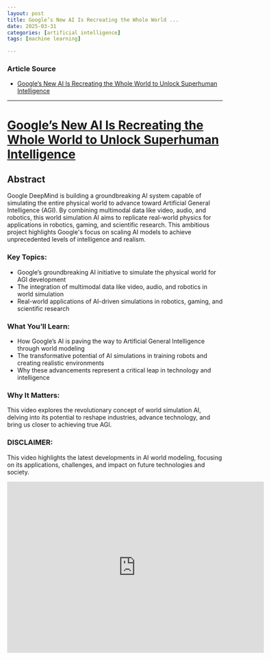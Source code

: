 ```yaml
---
layout: post
title: Google’s New AI Is Recreating the Whole World ... 
date: 2025-03-31
categories: [artificial intelligence]
tags: [machine learning]

---
```


### Article Source


* [Google’s New AI Is Recreating the Whole World to Unlock Superhuman Intelligence](https://www.youtube.com/watch?v=VIOXsp2UJ4g)

---


# [Google’s New AI Is Recreating the Whole World to Unlock Superhuman Intelligence](https://www.youtube.com/watch?v=VIOXsp2UJ4g)



## Abstract
Google DeepMind is building a groundbreaking AI system capable of simulating the entire physical world to advance toward Artificial General Intelligence (AGI). By combining multimodal data like video, audio, and robotics, this world simulation AI aims to replicate real-world physics for applications in robotics, gaming, and scientific research. This ambitious project highlights Google's focus on scaling AI models to achieve unprecedented levels of intelligence and realism.

### Key Topics:  
* Google’s groundbreaking AI initiative to simulate the physical world for AGI development  
* The integration of multimodal data like video, audio, and robotics in world simulation  
* Real-world applications of AI-driven simulations in robotics, gaming, and scientific research  

### What You’ll Learn:  
* How Google’s AI is paving the way to Artificial General Intelligence through world modeling  
* The transformative potential of AI simulations in training robots and creating realistic environments  
* Why these advancements represent a critical leap in technology and intelligence  

### Why It Matters:  
This video explores the revolutionary concept of world simulation AI, delving into its potential to reshape industries, advance technology, and bring us closer to achieving true AGI.  

### DISCLAIMER:  
This video highlights the latest developments in AI world modeling, focusing on its applications, challenges, and impact on future technologies and society.  


<iframe width="600" height="400" src="https://www.youtube.com/embed/VIOXsp2UJ4g?si=POwXuuDU8YpyBq0g" title="YouTube video player" frameborder="0" allow="accelerometer; autoplay; clipboard-write; encrypted-media; gyroscope; picture-in-picture; web-share" referrerpolicy="strict-origin-when-cross-origin" allowfullscreen></iframe>